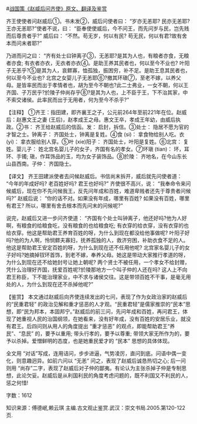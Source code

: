 #[战国策《赵威后问齐使》原文、翻译及鉴赏](https://www.vrrw.net/wx/14038.html)

齐王使使者问赵威后①。书未发②，威后问使者曰： “岁亦无恙耶? 民亦无恙耶? 王亦无恙耶?”使者不说，曰： “臣奉使使威后，今不问王，而先问岁与民，岂先贱而后尊贵者乎?” 威后曰： “不然。苟无岁，何以有民? 苟无民，何以有君?故有舍本而问末者耶?”

乃进而问之曰： “齐有处士曰钟离子③，无恙耶?是其为人也，有粮者亦食，无粮者亦食; 有衣者亦衣，无衣者亦衣④。是助王养其民者也，何以至今不业也? 叶阳子无恙乎?⑤是其为人，哀鳏寡，恤孤独，振困穷，补不足。是助王息其民者也，何以至今不业也? 北宫之女婴儿子无恙耶⑥?撤其环瑱⑦，至老不嫁，以养父母。是皆率民而出于孝情者也，胡为至今不朝也?此二士弗业，一女不朝，何以王齐国、子万民乎?於陵子仲尚存乎⑧?是其为人也，上不臣于王，下不治其家，中不索交诸侯。此率民而出于无用者，何为至今不杀乎?”

【注释】 ①齐王：指田建，即齐襄王之子，公元前264年至前221年在位。赵威后：赵惠文王之妻 (王后)，赵孝成王之母。惠文王卒，孝成王年幼，由威后执政。②书： 齐王给赵威后的信函。发： 启封，拆信。③处士： 隐居不愿为官的才智之士。钟离子： 齐国处士，钟离是复姓。④食 (si)： 拿食物给别人吃。衣 (yi)： 拿衣服给别人穿。⑤叶 (xie)阳子： 齐国处士，叶阳是复姓。⑥北宫： 复姓。婴儿子： 姓北宫名婴儿子的女子，齐国有名的孝女。⑦环瑱 (tian)： 环，耳环、手镯; 瑱，作耳饰品的玉，均为女子装饰品。⑧於陵： 齐地名，在今山东长山县西南。子仲： 齐国隐士。



【译文】 齐王田建派使者去问候赵威后。书信尚末拆开，威后就先问使者道： “今年的年成好吗? 老百姓好吗? 君王也好吗?” 齐使很不高兴，说： “我奉命令来问候威后，现在你不先问候我王，反先问年成和百姓，难道卑贱者还先于尊贵者问候吗?” 赵威后说： “你的话不对。如果没有年成，哪里有百姓? 如果没有百姓，哪里有君王? 所以，哪里有舍去根本而先问末的问候呢?”

说完，赵威后又进一步问齐使道： “齐国有个处士叫钟离子，他还好吗?他为人好啊，有粮食的给粮食吃，没有粮食的也给粮食吃; 有衣穿的给衣穿，没有衣穿的也给衣穿。他这是帮助君王养育百姓的呀，为什么到现在都没给他事做呢? 叶阳子好吗?他的为人啊，怜悯鳏夫寡妇，抚养孤独的人，救济穷困，补助衣食不足的人。他这是帮助君王安定百姓的呀，为什么到现在还不任用他呢? 北宫家名婴儿子的女子好吗?她摘掉钗环首饰，到老不嫁，奉养父母。她这是带动大家推行孝道的呀，为什么到现在还不给她封号让她上朝呢? 两个贤士不被任用，一个孝女不给封赠，凭什么治理好齐国，抚爱百姓呢?於陵那地方一个叫子仲的人还在吗? 这人上不向君王称臣，下不能治理家业，中不求与诸侯交往。这是带领百姓不干事，是毫无用处的人，为什么到现在还不杀掉他呢?”

【鉴赏】 本文通过赵威后向齐使连续发出的七问，表现了作为女政治家的赵威后的“民重君轻” 的政治见解和重才惩恶的人才观。“民重君轻”是儒家推崇的“民本”思想，即“民为邦本，本固邦宁。”赵威后的前三问，先问年成和百姓，再问君王，体现了她重视人民的治国纲领，在她看来，没有好年成，没有百姓的安居乐业，就没有君王。后四问则从用人的角度提出 “重才惩恶” 的观点，即能帮助君王“养民”、“息民” 的，要予以重用; 带头行孝的，要予以尊重; 带领大家无所作为的，要予以杀掉。爱憎鲜明的态度，也是她重民爱才的 “民本” 思想的具体体现。

全文用 “对话”写成，连用诘问，步步进逼，气势凌厉，直问到底。问语中偶一变化，则意趣迥异。如前六问以 “无恙” 问之，表现了赵威后诚恳热切之心; 后一问则用 “尚存”二字，表现了赵威后对子仲的鄙夷。有论认为主张杀掉子仲是专制思想，此论欠妥。赵威后是从利国利民的角度考虑问题的，既不利国又不利民的人，惩之何惜!

字数：1612

知识来源：傅德岷,赖云琪 主编.古文观止鉴赏.武汉：崇文书局.2005.第120-122页.

